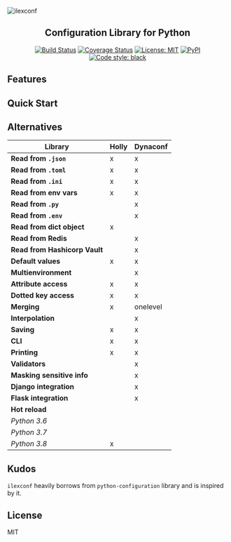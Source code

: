 ![ilexconf](https://raw.githubusercontent.com/vduseev/ilexconf/master/docs/img/logo.png)

<h2 align="center">Configuration Library for Python</h2>

<p align="center">
<a href="https://travis-ci.com/psf/black"><img alt="Build Status" src="https://travis-ci.com/psf/black.svg?branch=master"></a>
<a href="https://coveralls.io/github/psf/black?branch=master"><img alt="Coverage Status" src="https://coveralls.io/repos/github/psf/black/badge.svg?branch=master"></a>
<a href="https://github.com/psf/black/blob/master/LICENSE"><img alt="License: MIT" src="https://black.readthedocs.io/en/stable/_static/license.svg"></a>
<a href="https://pypi.org/project/black/"><img alt="PyPI" src="https://img.shields.io/pypi/v/black"></a>
<a href="https://github.com/psf/black"><img alt="Code style: black" src="https://img.shields.io/badge/code%20style-black-000000.svg"></a>
</p>

## Features

## Quick Start

## Alternatives

| Library                           | Holly | Dynaconf |
| --------------------------------- | ----- | -------- |
| **Read from `.json`**             | x     | x        |
| **Read from `.toml`**             | x     | x        |
| **Read from `.ini`**              | x     | x        |
| **Read from env vars**            | x     | x        |
| **Read from `.py`**               |       | x        |
| **Read from `.env`**              |       | x        |
| **Read from dict object**         | x     |          |
| **Read from Redis**               |       | x        |
| **Read from Hashicorp Vault**     |       | x        |
| **Default values**                | x     | x        |         
| **Multienvironment**              |       | x        |
| **Attribute access**              | x     | x        |
| **Dotted key access**             | x     | x        |
| **Merging**                       | x     | onelevel |
| **Interpolation**                 |       | x        |
| **Saving**                        | x     | x        |
| **CLI**                           | x     | x        |
| **Printing**                      | x     | x        |
| **Validators**                    |       | x        |
| **Masking sensitive info**        |       | x        |
| **Django integration**            |       | x        |
| **Flask integration**             |       | x        |
| **Hot reload**                    |       |          |
| *Python 3.6*                      |       |          |
| *Python 3.7*                      |       |          |
| *Python 3.8*                      | x     |          |

## Kudos

`ilexconf` heavily borrows from `python-configuration` library and is inspired by it.

## License

MIT